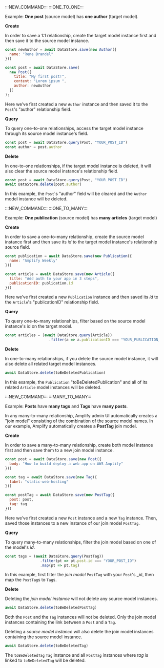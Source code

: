 :::NEW_COMMAND:::
:::ONE_TO_ONE:::

Example: **One post** (source model) has **one author** (target model).

**Create**

In order to save a 1:1 relationship, create the target model instance first and then save it to the source model instance.

```js
const newAuthor = await DataStore.save(new Author({
  name: "Rene Brandel"
}))

const post = await DataStore.save(
  new Post({
    title: "My first post!",
    content: "Lorem ipsum ",
    author: newAuthor
  })
);
```
Here we've first created a new `Author` instance and then saved it to the `Post`'s "author" relationship field.

**Query**

To query one-to-one relationships, access the target model instance through its source model instance's field.

```js
const post = await DataStore.query(Post, "YOUR_POST_ID")
const author = post.author
```

**Delete**

In one-to-one relationships, if the target model instance is deleted, it will also clear the source model instance's relationship field.

```js
const post = await DataStore.query(Post, "YOUR_POST_ID")
await DataStore.delete(post.author)
```

In this example, the `Post`'s "author" field will be cleared and the `Author` model instance will be deleted.

:::NEW_COMMAND:::
:::ONE_TO_MANY:::

Example: **One publication** (source model) has **many articles** (target model)

**Create**

In order to save a one-to-many relationship, create the source model instance first and then save its _id_ to the target model instance's relationship source field.

```js
const publication = await DataStore.save(new Publication({
  name: "Amplify Weekly"
}))

const article = await DataStore.save(new Article({
  title: "Add auth to your app in 3 steps",
  publicationID: publication.id
}))
```
Here we've first created a new `Publication` instance and then saved its _id_ to the `Article`'s "publicationID" relationship field.

**Query**

To query one-to-many relationships, filter based on the source model instance's id on the target model.

```js
const articles = (await DataStore.query(Article))                    
                    .filter(a => a.publicationID === "YOUR_PUBLICATION_ID");
```

**Delete**

In one-to-many relationships, if you delete the source model instance, it will also delete all related target model instances.

```js
await DataStore.delete(toBeDeletedPublication)
```

In this example, the `Publication` "toBeDeletedPublication" and all of its related `Article` model instances will be deleted.

:::NEW_COMMAND:::
:::MANY_TO_MANY:::

Example: **Posts** have **many tags** and **Tags** have **many posts**. 

In any many-to-many relationship, Amplify admin UI automatically creates a "join model" consisting of the combination of the source model names. In our example, Amplify automatically creates a **PostTag** join model.

**Create**

In order to save a many-to-many relationship, create both model instance first and then save them to a new join model instance.

```js
const post = await DataStore.save(new Post({
  body: "How to build deploy a web app on AWS Amplify"
}))

const tag = await DataStore.save(new Tag({
  label: "static-web-hosting"
}))

const postTag = await DataStore.save(new PostTag({
  post: post,
  tag: tag
}))
```

Here we've first created a new `Post` instance and a new `Tag` instance. Then, saved those instances to a new instance of our join model `PostTag`.

**Query**

To query many-to-many relationships, filter the join model based on one of the model's _id_.

```js
const tags = (await DataStore.query(PostTag))                
                .filter(pt => pt.post.id === "YOUR_POST_ID")
                .map(pt => pt.tag)
```

In this example, first filter the _join model_ `PostTag` with your `Post`'s _id, then map the `PostTag`s to `Tag`s.

**Delete**

Deleting the _join model instance_ will not delete any source model instances.

```js
await DataStore.delete(toBeDeletedPostTag)
```
Both the `Post` and the `Tag` instances will not be deleted. Only the join model instances containing the link between a `Post` and a `Tag`.  

Deleting a _source model instance_ will also delete the join model instances containing the source model instance.
```js
await DataStore.delete(toBeDeletedTag)
```
The `toBeDeletedTag` `Tag` instance and all `PostTag` instances where _tag_ is linked to `toBeDeletedTag` will be deleted.